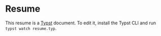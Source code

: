 # Resume

This resume is a [Typst](https://typst.app/home) document.
To edit it, install the Typst CLI and run `typst watch resume.typ`.
